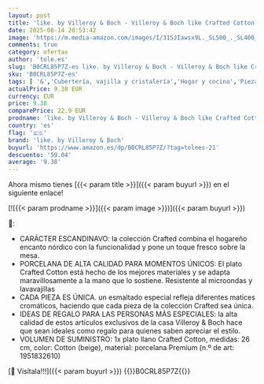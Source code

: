 ```yaml
---
layout: post
title: 'like. by Villeroy & Boch - Villeroy & Boch like Crafted Cotton  plato llano  porcelana de primera calidad  apto para lavavajillas  apto para microondas  apilable  plato  plato llano  vajilla'
date: 2025-08-14 20:53:42
image: 'https://m.media-amazon.com/images/I/31SJIawsx9L._SL500_._SL400_.jpg'
comments: true
category: ofertas
author: 'tole.es'
slug: 'B0CRL85P7Z-es like. by Villeroy & Boch - Villeroy & Boch like Crafted...'
sku: 'B0CRL85P7Z-es'
tags: [ '&','Cubertería, vajilla y cristalería','Hogar y cocina','Piezas de vajilla','Platos','Platos llanos','Vajilla','boch','like. by villeroy & boch','villeroy','🇪🇸', ]
actualPrice: 9.38 EUR
currency: EUR
price: 9.38
comparePrice: 22.9 EUR
prodname: 'like. by Villeroy & Boch - Villeroy & Boch like Crafted Cotton  plato llano  porcelana de primera calidad  apto para lavavajillas  apto para microondas  apilable  plato  plato llano  vajilla'
country: 'es'
flag: '🇪🇸'
brand: 'like. by Villeroy & Boch'
buyurl: 'https://www.amazon.es/dp/B0CRL85P7Z/?tag=tolees-21'
descuento: '59.04'
average: '9.38'
---
```


Ahora mismo tienes [{{< param title >}}]({{< param buyurl >}}) en el siguiente enlace!

[![{{< param prodname >}}]({{< param image >}})]({{< param buyurl >}})

🔎:

- CARÁCTER ESCANDINAVO: la colección Crafted combina el hogareño encanto nórdico con la funcionalidad y pone un toque fresco sobre la mesa.
- PORCELANA DE ALTA CALIDAD PARA MOMENTOS ÚNICOS: El plato Crafted Cotton está hecho de los mejores materiales y se adapta maravillosamente a la mano que lo sostiene. Resistente al microondas y lavavajillas
- CADA PIEZA ES ÚNICA. un esmaltado especial refleja diferentes matices cromáticos, haciendo que cada pieza de la colección Crafted sea única.
- IDEAS DE REGALO PARA LAS PERSONAS MÁS ESPECIALES: la alta calidad de estos artículos exclusivos de la casa Villeroy & Boch hace que sean ideales como regalo para quienes saben apreciar el estilo.
- VOLUMEN DE SUMINISTRO: 1x plato llano Crafted Cotton, medidas: 26 cm, color: Cotton (beige), material: porcelana Premium (n.º de art: 1951832610)

[🛒 Visítala!!!]({{< param buyurl >}})
{{<world>}}B0CRL85P7Z{{</world>}}
